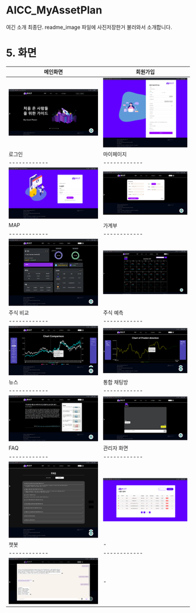 # AICC_MyAssetPlan

여긴 소개 최종단. 
readme_image 파일에 사진저장한거 불러와서 소개합니다.


# 5. 화면

| 메인화면  | 회원가입 |
|------------|------------|
| ![Main Page](./readme_image/main.png) | ![Sign Up](./readme_image/signUp.png) |
| 로그인    | 마이페이지 |
|------------|------------|
| ![Login Page](./readme_image/login.png) | ![MyPage](./readme_image/mypage.png) |
| MAP        | 가계부 |
|------------|------------|
| ![MAP](./readme_image/map.png)  | ![Household](./readme_image/household.png) |
| 주식 비교 | 주식 예측 |
|------------|------------|
| ![Stock Compare](./readme_image/compareStock.png)  | ![Stock Prediction](./readme_image/predicStock.png) |
| 뉴스     | 통합 채팅방 |
|------------|------------|
| ![News Page](./readme_image/news.png)  | ![News Talk](./readme_image/newsTalk.png) |
| FAQ   | 관리자 화면 |
|------------|------------|
| ![FAQ](./readme_image/FAQ.png) | ![Adim](./readme_image/admin.png) |
| 챗봇    | - |
|------------|------------|
| ![Chatbot](./readme_image/chatbot.png) | -|